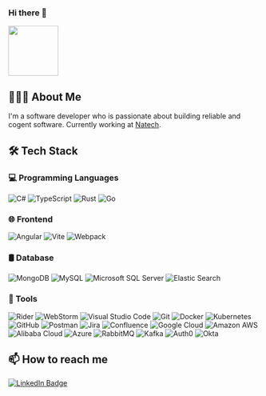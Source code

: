 ### Hi there 👋

<body>
<div id="header" align="left">
  <img src="https://media.giphy.com/media/26hiu3mZVquuykwhy/giphy.gif" width="100"/>
</div>

<div id="about">
  <h2>👨🏻‍💻 About Me</h2>
  <p>
    I'm a software developer who is passionate about building reliable and cogent software. Currently working at <a href="https://www.natechsa.com/" target="_blank">Natech</a>.
  </p>
</div>

<div id="tech">
  <h2>🛠 Tech Stack</h2>
  <h3>💻 Programming Languages</h3>
  <p>
    <img src="https://img.shields.io/badge/-C%23-05122A?style=flat&logo=c-sharp" alt="C#"/>
    <img src="https://img.shields.io/badge/-TypeScript-05122A?style=flat&logo=typescript" alt="TypeScript"/>
    <img src="https://img.shields.io/badge/-Rust-05122A?style=flat&logo=rust" alt="Rust"/>
    <img src="https://img.shields.io/badge/-Go-05122A?style=flat&logo=go" alt="Go"/>
  </p>
  <h3>🌐 Frontend</h3>
  <p>
    <img src="https://img.shields.io/badge/-Angular-05122A?style=flat&logo=angular" alt="Angular"/>
    <img src="https://img.shields.io/badge/-Vite-05122A?style=flat&logo=vite" alt="Vite"/>
    <img src="https://img.shields.io/badge/-Webpack-05122A?style=flat&logo=webpack" alt="Webpack"/>
</p>
    <h3>🛢 Database</h3>
    <p>
        <img src="https://img.shields.io/badge/-MongoDB-05122A?style=flat&logo=mongodb" alt="MongoDB"/>
        <!-- ms sql-->
        <img src="https://img.shields.io/badge/-MySQL-05122A?style=flat&logo=mysql" alt="MySQL"/>
        <!-- microsoft sql server-->
        <img src="https://img.shields.io/badge/-Microsoft%20SQL%20Server-05122A?style=flat&logo=microsoft-sql-server" alt="Microsoft SQL Server"/>
        <!--elastic-->
        <img src="https://img.shields.io/badge/-Elastic%20Search-05122A?style=flat&logo=elasticsearch" alt="Elastic Search"/>
    </p>
    <h3>🔧 Tools</h3>
    <p>
        <img src="https://img.shields.io/badge/-Rider-05122A?style=flat&logo=rider" alt="Rider"/>
        <img src="https://img.shields.io/badge/-WebStorm-05122A?style=flat&logo=webstorm" alt="WebStorm"/>
        <img src="https://img.shields.io/badge/-Visual%20Studio%20Code-05122A?style=flat&logo=visual-studio-code" alt="Visual Studio Code"/>
        <img src="https://img.shields.io/badge/-Git-05122A?style=flat&logo=git" alt="Git"/>
        <img src="https://img.shields.io/badge/-Docker-05122A?style=flat&logo=docker" alt="Docker"/>
        <img src="https://img.shields.io/badge/-Kubernetes-05122A?style=flat&logo=kubernetes" alt="Kubernetes"/>
        <img src="https://img.shields.io/badge/-GitHub-05122A?style=flat&logo=github" alt="GitHub"/>
        <img src="https://img.shields.io/badge/-Postman-05122A?style=flat&logo=postman" alt="Postman"/>
        <img src="https://img.shields.io/badge/-Jira-05122A?style=flat&logo=jira" alt="Jira"/>
        <img src="https://img.shields.io/badge/-Confluence-05122A?style=flat&logo=confluence" alt="Confluence"/>
        <img src="https://img.shields.io/badge/-Google%20Cloud-05122A?style=flat&logo=google-cloud" alt="Google Cloud"/>
        <img src="https://img.shields.io/badge/-Amazon%20AWS-05122A?style=flat&logo=amazon-aws" alt="Amazon AWS"/>
        <img src="https://img.shields.io/badge/-Alibaba%20Cloud-05122A?style=flat&logo=alibaba-cloud" alt="Alibaba Cloud"/>
        <img src="https://img.shields.io/badge/-Azure-05122A?style=flat&logo=microsoft-azure" alt="Azure"/>
        <img src="https://img.shields.io/badge/-RabbitMQ-05122A?style=flat&logo=rabbitmq" alt="RabbitMQ"/>
        <img src="https://img.shields.io/badge/-Kafka-05122A?style=flat&logo=apache-kafka" alt="Kafka"/>
        <img src="https://img.shields.io/badge/-Auth0-05122A?style=flat&logo=auth0" alt="Auth0"/>
        <img src="https://img.shields.io/badge/-Okta-05122A?style=flat&logo=okta" alt="Okta"/>
    </p>
</div>

<div id="footer">
  <h2>📫 How to reach me</h2>
  <p>
    <a href="https://www.linkedin.com/in/george-petrakis-96826821b/" target="_blank">
      <img src="https://img.shields.io/badge/LinkedIn-blue?style=for-the-badge&logo=linkedin&logoColor=white" alt="LinkedIn Badge"/>
    </a>
</p>
</div>

</body>
